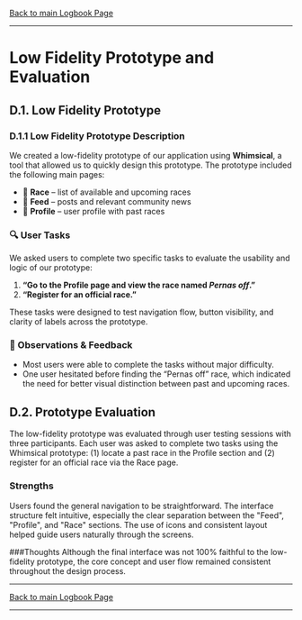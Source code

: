 [Back to main Logbook Page](../hci_logbook.md)

---
# Low Fidelity Prototype and Evaluation

## D.1. Low Fidelity Prototype

### D.1.1 Low Fidelity Prototype Description
We created a low-fidelity prototype of our application using **Whimsical**, a tool that allowed us to quickly design this prototype. The prototype included the following main pages:

- 🏁 **Race** – list of available and upcoming races
- 📰 **Feed** – posts and relevant community news
- 👤 **Profile** – user profile with past races

### 🔍 User Tasks

We asked users to complete two specific tasks to evaluate the usability and logic of our prototype:

1. **“Go to the Profile page and view the race named *Pernas off*.”**
2. **“Register for an official race.”**

These tasks were designed to test navigation flow, button visibility, and clarity of labels across the prototype.

### 🧠 Observations & Feedback
- Most users were able to complete the tasks without major difficulty.
- One user hesitated before finding the “Pernas off” race, which indicated the need for better visual distinction between past and upcoming races.

## D.2. Prototype Evaluation
The low-fidelity prototype was evaluated through user testing sessions with three participants. Each user was asked to complete two tasks using the Whimsical prototype: (1) locate a past race in the Profile section and (2) register for an official race via the Race page.

### Strengths
Users found the general navigation to be straightforward. The interface structure felt intuitive, especially the clear separation between the "Feed", "Profile", and "Race" sections. The use of icons and consistent layout helped guide users naturally through the screens.

###Thoughts
Although the final interface was not 100% faithful to the low-fidelity prototype, the core concept and user flow remained consistent throughout the design process.

---
[Back to main Logbook Page](../hci_logbook.md)

---
